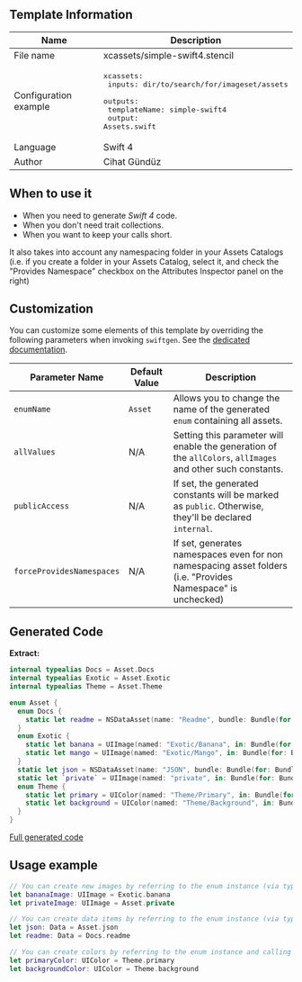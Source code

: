 ## Template Information

| Name      | Description       |
| --------- | ----------------- |
| File name | xcassets/simple-swift4.stencil |
| Configuration example | <pre>xcassets:<br />  inputs: dir/to/search/for/imageset/assets<br />  outputs:<br />    templateName: simple-swift4<br />    output: Assets.swift</pre> |
| Language | Swift 4 |
| Author | Cihat Gündüz |

## When to use it

- When you need to generate *Swift 4* code.
- When you don't need trait collections.
- When you want to keep your calls short.

It also takes into account any namespacing folder in your Assets Catalogs (i.e. if you create a folder in your Assets Catalog, select it, and check the "Provides Namespace" checkbox on the Attributes Inspector panel on the right)

## Customization

You can customize some elements of this template by overriding the following parameters when invoking `swiftgen`. See the [dedicated documentation](../../ConfigFile.md).

| Parameter Name | Default Value | Description |
| -------------- | ------------- | ----------- |
| `enumName` | `Asset` | Allows you to change the name of the generated `enum` containing all assets. |
| `allValues` | N/A | Setting this parameter will enable the generation of the `allColors`, `allImages` and other such constants. |
| `publicAccess` | N/A | If set, the generated constants will be marked as `public`. Otherwise, they'll be declared `internal`. |
| `forceProvidesNamespaces` | N/A | If set, generates namespaces even for non namespacing asset folders (i.e. "Provides Namespace" is unchecked) |

## Generated Code

**Extract:**

```swift
internal typealias Docs = Asset.Docs
internal typealias Exotic = Asset.Exotic
internal typealias Theme = Asset.Theme

enum Asset {
  enum Docs {
  	static let readme = NSDataAsset(name: "Readme", bundle: Bundle(for: BundleToken.self))!.data
  }
  enum Exotic {
    static let banana = UIImage(named: "Exotic/Banana", in: Bundle(for: BundleToken.self), compatibleWith: nil)!
    static let mango = UIImage(named: "Exotic/Mango", in: Bundle(for: BundleToken.self), compatibleWith: nil)!
  }
  static let json = NSDataAsset(name: "JSON", bundle: Bundle(for: BundleToken.self))!.data
  static let `private` = UIImage(named: "private", in: Bundle(for: BundleToken.self), compatibleWith: nil)!
  enum Theme {
  	static let primary = UIColor(named: "Theme/Primary", in: Bundle(for: BundleToken.self), compatibleWith: nil)!
  	static let background = UIColor(named: "Theme/Background", in: Bundle(for: BundleToken.self), compatibleWith: nil)!
  }
}
```

[Full generated code](../../../Tests/Fixtures/Generated/XCAssets/simple-swift4/all.swift)

## Usage example

```swift
// You can create new images by referring to the enum instance (via typealias if available):
let bananaImage: UIImage = Exotic.banana
let privateImage: UIImage = Asset.private

// You can create data items by referring to the enum instance (via typealias if available):
let json: Data = Asset.json
let readme: Data = Docs.readme

// You can create colors by referring to the enum instance and calling `.color` on it:
let primaryColor: UIColor = Theme.primary
let backgroundColor: UIColor = Theme.background
```
